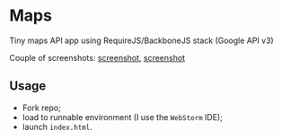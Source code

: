 Maps
====

Tiny maps API app using RequireJS/BackboneJS stack (Google API v3)

Couple of screenshots: [screenshot](https://docs.google.com/file/d/0B6NL_hzMVs83UlhrQ1BNOFNEWGM/edit), [screenshot](https://docs.google.com/file/d/0B6NL_hzMVs83UWNybWh4VTBLeW8/edit)

## Usage

 - Fork repo;
 - load to runnable environment (I use the `WebStorm` IDE);
 - launch `index.html`.
